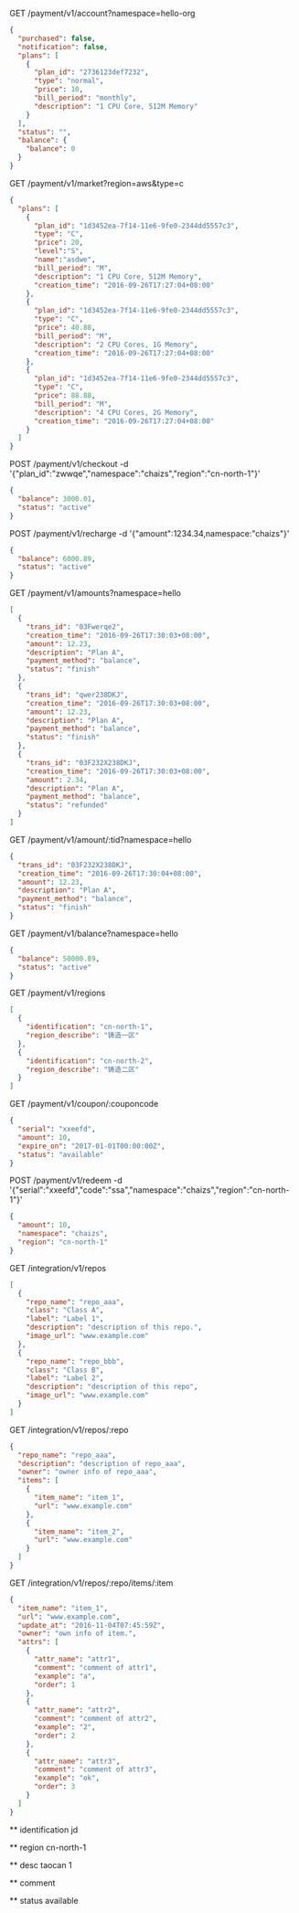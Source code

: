 GET /payment/v1/account?namespace=hello-org

```json
{
  "purchased": false,
  "notification": false,
  "plans": [
    {
      "plan_id": "2736123def7232",
      "type": "normal",
      "price": 10,
      "bill_period": "monthly",
      "description": "1 CPU Core, 512M Memory"
    }
  ],
  "status": "",
  "balance": {
    "balance": 0
  }
}
```

GET /payment/v1/market?region=aws&type=c

```json
{
  "plans": [
    {
      "plan_id": "1d3452ea-7f14-11e6-9fe0-2344dd5557c3",
      "type": "C",
      "price": 20,
      "level":"S",
      "name":"asdwe",
      "bill_period": "M",
      "description": "1 CPU Core, 512M Memory",
      "creation_time": "2016-09-26T17:27:04+08:00"
    },
    {
      "plan_id": "1d3452ea-7f14-11e6-9fe0-2344dd5557c3",
      "type": "C",
      "price": 40.88,
      "bill_period": "M",
      "description": "2 CPU Cores, 1G Memory",
      "creation_time": "2016-09-26T17:27:04+08:00"
    },
    {
      "plan_id": "1d3452ea-7f14-11e6-9fe0-2344dd5557c3",
      "type": "C",
      "price": 88.88,
      "bill_period": "M",
      "description": "4 CPU Cores, 2G Memory",
      "creation_time": "2016-09-26T17:27:04+08:00"
    }
  ]
}
```

POST /payment/v1/checkout -d '{"plan_id":"zwwqe","namespace":"chaizs","region":"cn-north-1"}'

```json
{
  "balance": 3000.01,
  "status": "active"
}
```
POST /payment/v1/recharge -d '{"amount":1234.34,namespace:"chaizs"}'

```json
{
  "balance": 6000.89,
  "status": "active"
}
```

GET /payment/v1/amounts?namespace=hello

```json
[
  {
    "trans_id": "03Fwerqe2",
    "creation_time": "2016-09-26T17:30:03+08:00",
    "amount": 12.23,
    "description": "Plan A",
    "payment_method": "balance",
    "status": "finish"
  },
  {
    "trans_id": "qwer238DKJ",
    "creation_time": "2016-09-26T17:30:03+08:00",
    "amount": 12.23,
    "description": "Plan A",
    "payment_method": "balance",
    "status": "finish"
  },
  {
    "trans_id": "03F232X238DKJ",
    "creation_time": "2016-09-26T17:30:03+08:00",
    "amount": 2.34,
    "description": "Plan A",
    "payment_method": "balance",
    "status": "refunded"
  }
]
```
GET /payment/v1/amount/:tid?namespace=hello

```json
{
  "trans_id": "03F232X238DKJ",
  "creation_time": "2016-09-26T17:30:04+08:00",
  "amount": 12.23,
  "description": "Plan A",
  "payment_method": "balance",
  "status": "finish"
}
```
GET /payment/v1/balance?namespace=hello

```json
{
  "balance": 50000.89,
  "status": "active"
}
```
GET /payment/v1/regions

```json
[
  {
    "identification": "cn-north-1",
    "region_describe": "铸造一区"
  },
  {
    "identification": "cn-north-2",
    "region_describe": "铸造二区"
  }
]
```

GET /payment/v1/coupon/:couponcode

```json
{
  "serial": "xxeefd",
  "amount": 10,
  "expire_on": "2017-01-01T00:00:00Z",
  "status": "available"
}
```
POST /payment/v1/redeem -d  '{"serial":"xxeefd","code":"ssa","namespace":"chaizs","region":"cn-north-1"}'

```json
{
  "amount": 10,
  "namespace": "chaizs",
  "region": "cn-north-1"
}
```

GET /integration/v1/repos

```json
[
  {
    "repo_name": "repo_aaa",
    "class": "Class A",
    "label": "Label 1",
    "description": "description of this repo.",
    "image_url": "www.example.com"
  },
  {
    "repo_name": "repo_bbb",
    "class": "Class B",
    "label": "Label 2",
    "description": "description of this repo",
    "image_url": "www.example.com"
  }
]
```


GET /integration/v1/repos/:repo

```json
{
  "repo_name": "repo_aaa",
  "description": "description of repo_aaa",
  "owner": "owner info of repo_aaa",
  "items": [
    {
      "item_name": "item_1",
      "url": "www.example.com"
    },
    {
      "item_name": "item_2",
      "url": "www.example.com"
    }
  ]
}
```

GET /integration/v1/repos/:repo/items/:item

```json
{
  "item_name": "item_1",
  "url": "www.example.com",
  "update_at": "2016-11-04T07:45:59Z",
  "owner": "own info of item.",
  "attrs": [
    {
      "attr_name": "attr1",
      "comment": "comment of attr1",
      "example": "a",
      "order": 1
    },
    {
      "attr_name": "attr2",
      "comment": "comment of attr2",
      "example": "2",
      "order": 2
    },
    {
      "attr_name": "attr3",
      "comment": "comment of attr3",
      "example": "ok",
      "order": 3
    }
  ]
}
```



  ** identification  jd

  ** region cn-north-1

  ** desc taocan 1

  ** comment

  ** status available
